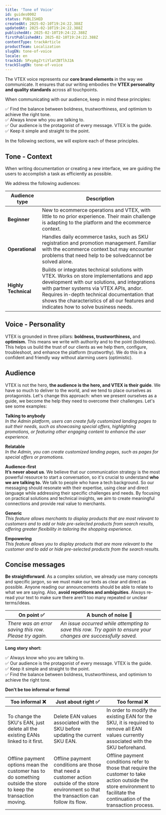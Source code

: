```yaml
---
title: 'Tone of Voice'
id: guides0002
status: PUBLISHED
createdAt: 2025-02-10T19:24:22.388Z
updatedAt: 2025-02-10T19:24:22.388Z
publishedAt: 2025-02-10T19:24:22.388Z
firstPublishedAt: 2025-02-10T19:24:22.388Z
contentType: trackArticle
productTeam: Localization
slugEN: tone-of-voice
locale: en
trackId: 5PxyAgZrtiYlaYZBTlhJ2A
trackSlugEN: tone-of-voice
---
```


The VTEX voice represents our **core brand elements** in the way we communicate. It ensures that our writing embodies the **VTEX personality and quality standards** across all touchpoints.

When communicating with our audience, keep in mind these principles:

✅ Find the balance between boldness, trustworthiness, and optimism to achieve the right tone.  
✅ Always know who you are talking to.  
✅ Our audience is the protagonist of every message. VTEX is the guide.  
✅ Keep it simple and straight to the point.

In the following sections, we will explore each of these principles.

## Tone - Context

When writing documentation or creating a new interface, we are guiding the users to accomplish a task as efficiently as possible. 

We address the following audiences:

| Audience type        | Description |
| -------------------- | ----------- |
| **Beginner**         | New to ecommerce operations and VTEX, with little to no prior experience. Their main challenge is adapting to the platform and the ecommerce context. |
| **Operational**      | Handles daily ecommerce tasks, such as SKU registration and promotion management. Familiar with the ecommerce context but may encounter problems that need help to be solvedcannot be solved alone. |
| **Highly Technical** | Builds or integrates technical solutions with VTEX. Works on store implementations and app development with our solutions, and integrations with partner systems via VTEX APIs, andor. Requires in-depth technical documentation that shows the characteristics of all our features and indicates how to solve business needs. |

## Voice - Personality

VTEX is grounded in three pillars: **boldness, trustworthiness,** and **optimism.**
This means we write with authority and to the point (boldness). This helps us build the trust of our clients as we help them, configure, troubleshoot, and enhance the platform (trustworthy). We do this in a confident and friendly way without alarming users (optimistic).

## Audience

VTEX is not the hero, **the audience is the hero, and VTEX is their guide**. We have so much to deliver to the world, and we tend to place ourselves as protagonists. Let's change this approach: when we present ourselves as a guide, we become the help they need to overcome their challenges. Let's see some examples:

**Talking to anybody**  
*In the Admin platform, users can create fully customized landing pages to suit their needs, such as showcasing special offers, highlighting promotions, or featuring other engaging content to enhance the user experience.*

**Relatable**  
*In the Admin, you can create customized landing pages, such as pages for special offers or promotions.* 

**Audience-first**  
**It’s never about us**. We believe that our communication strategy is the most powerful resource to start a conversation, so it's crucial to understand **who we are talking to.** We talk to people who have a tech background. So our messaging should resonate with their expertise, using clear and direct language while addressing their specific challenges and needs. By focusing on practical solutions and technical insights, we aim to create meaningful connections and provide real value to merchants.

**Generic**  
*This feature allows merchants to display products that are most relevant to customers and to add or hide pre-selected products from search results, offering greater flexibility in tailoring the shopping experience.*

**Empowering**  
*This feature allows you to display products that are more relevant to the customer and to add or hide pre-selected products from the search results.*

## Concise messages

**Be straightforward**. As a complex solution, we already use many concepts and specific jargon, so we must make our texts as clear and direct as possible. Anyone reading our announcements should be able to relate to what we are saying. Also, **avoid repetitions and ambiguities**. Always re-read your text to make sure there aren't too many repeated or unclear terms/ideas.

| On point ✅ | A bunch of noise 🚫 |
| --- | --- |
| *There was an error saving this row. Please try again.* | *An issue occurred while attempting to save this row. Try again to ensure your changes are successfully saved.*  |

**Long story short:**

✅ Always know who you are talking to.  
✅ Our audience is the protagonist of every message. VTEX is the guide.  
✅ Keep it simple and straight to the point.  
✅ Find the balance between boldness, trustworthiness, and optimism to achieve the right tone.

**Don't be too informal or formal**

| Too informal ❌ | Just about right ✅ | Too formal ❌ |
| --- | --- | --- |
| To change the SKU's EAN, just delete all the existing EANs linked to it first. | Delete EAN values associated with the SKU before updating the current SKU EAN. | In order to modify the existing EAN for the SKU, it is required to remove all EAN values currently associated with the SKU beforehand. |
| Offline payment options mean the customer has to do something outside the store to keep the transaction moving. | Offline payment conditions are those that need a customer action outside of the store environment so that the transaction can follow its flow. | Offline payment conditions refer to those that require the customer to take action outside the store environment to facilitate the continuation of the transaction process. |
